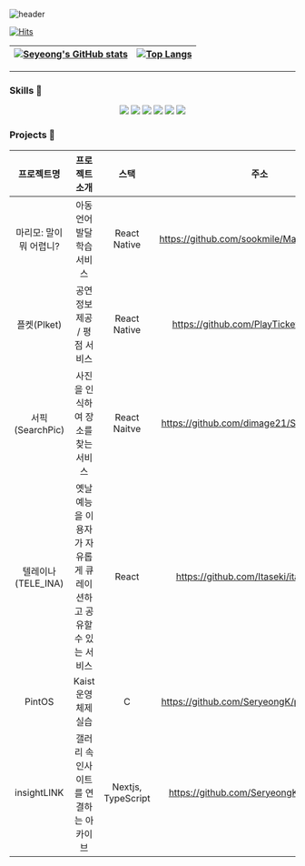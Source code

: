 ![header](https://capsule-render.vercel.app/api?type=waving&color=auto&customColorList=4,4,4&height=250&section=header&text=Seryeong's%20github%20❄️&fontSize=70&&fontColor=ffffff)

[![Hits](https://hits.seeyoufarm.com/api/count/incr/badge.svg?url=https%3A%2F%2Fgithub.com%2FSeryeongK&count_bg=%233D6BC8&title_bg=%23555555&icon=&icon_color=%23E7E7E7&title=hits&edge_flat=true)](https://hits.seeyoufarm.com)


| [![Seyeong's GitHub stats](https://github-readme-stats.vercel.app/api?username=SeryeongK)](https://github.com/SeryeongK/github-readme-stats) | [![Top Langs](https://github-readme-stats.vercel.app/api/top-langs/?username=SeryeongK)](https://github.com/SeryeongK/github-readme-stats) |
|---|---|

---

### Skills 🦾
<p align="center">
<img src="https://img.shields.io/badge/React-61DAFB?style=flat-square&logo=React&logoColor=white"/>
<img src="https://img.shields.io/badge/TypeScript-3178C6?style=flat-square&logo=Typescript&logoColor=white"/>
<img src="https://img.shields.io/badge/ReactRouter-CA4245?style=flat-square&logo=Reactrouter&logoColor=white"/>
<img src="https://img.shields.io/badge/JavaScript-F7DF1E?style=flat-square&logo=JavaScript&logoColor=white"/>
<img src="https://img.shields.io/badge/TailwindCSS-06B6D4?style=flat-square&logo=TailwindCSS&logoColor=white"/>
<img src="https://img.shields.io/badge/Git-F05032?style=flat-square&logo=Git&logoColor=white"/>
</p>


### Projects 🤸‍
|프로젝트명|프로젝트 소개|스택|주소|
|:-------:|:---------:|:--:|:--:|
|마리모: 말이 뭐 어렵니?|아동 언어 발달 학습 서비스|React Native|https://github.com/sookmile/Marimo_front_dev|
|플켓(Plket)|공연 정보 제공 / 평점 서비스|React Native|https://github.com/PlayTicket/plket_front|
|서픽(SearchPic)|사진을 인식하여 장소를 찾는 서비스|React Naitve|https://github.com/dimage21/SearchPic_front|
|텔레이나(TELE_INA)|옛날 예능을 이용자가 자유롭게 큐레이션하고 공유할 수 있는 서비스|React|https://github.com/Itaseki/itaseki-front|
|PintOS|Kaist 운영체제 실습|C|https://github.com/SeryeongK/pintos-kaist-1
|insightLINK|갤러리 속 인사이트를 연결하는 아카이브|Nextjs, TypeScript|https://github.com/SeryeongK/insightLINK|
